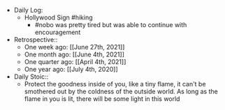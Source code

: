 - Daily Log:
    - Hollywood Sign #hiking
        - #nobo was pretty tired but was able to continue with encouragement
- Retrospective::
    - One week ago: [[June 27th, 2021]]
    - One month ago: [[June 4th, 2021]]
    - One quarter ago: [[April 4th, 2021]]
    - One year ago: [[July 4th, 2020]]
- Daily Stoic::
    - Protect the goodness inside of you, like a tiny flame, it can't be smothered out by the coldness of the outside world. As long as the flame in you is lit, there will be some light in this world
